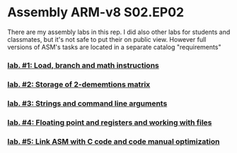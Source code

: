 # Assembly ARM-v8 S02.EP02
There are my assembly labs in this rep. I did also other labs for students and classmates, but it's not safe to put their on public view. However full versions of ASM's tasks are located in a separate catalog "requirements"  
### [lab. #1:  Load, branch and math instructions](https://github.com/Infernalum/ASM_S02.EP02/tree/master/lab1)
### [lab. #2:  Storage of 2-dememtions matrix](https://github.com/Infernalum/ASM_S02.EP02/tree/master/lab2)
### [lab. #3: Strings and command line arguments](https://github.com/Infernalum/ASM_S02.EP02/tree/master/lab3)
### [lab. #4: Floating point and registers and working with files](https://github.com/Infernalum/ASM_S02.EP02/tree/master/lab4)
### [lab. #5: Link ASM with C code and code manual optimization](https://github.com/Infernalum/ASM_S02.EP02/tree/master/lab5)
